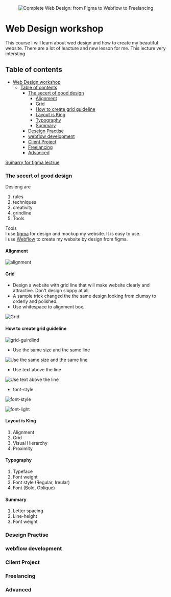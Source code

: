 <div align="center">
<img src="img/Banner.jpg" alt="Complete Web Design: from Figma to Webflow to Freelancing">
</div>

# Web Design workshop

This course I will learn about wed design and how to create my beautiful website. There are a lot of leacture and new lesson for me. This lecture very intersting

## Table of contents

- [Web Design workshop](#web-design-workshop)
  - [Table of contents](#table-of-contents)
    - [The secert of good design](#the-secert-of-good-design)
      - [Alignment](#alignment)
      - [Grid](#grid)
      - [How to create grid guideline](#how-to-create-grid-guideline)
      - [Layout is King](#layout-is-king)
      - [Typography](#typography)
      - [Summary](#summary)
    - [Deseign Practise](#deseign-practise)
    - [webflow development](#webflow-development)
    - [Client Project](#client-project)
    - [Freelancing](#freelancing)
    - [Advanced](#advanced)

[Sumarry for figma lectrue](https://docs.google.com/presentation/d/1njZNw-zXzvnaDuIat72FCTy-FIiOi-iSMCm18PeQ5Bw/edit?usp=sharing)

### The secert of good design

Desieng are 

1. rules 
2. techniques 
3. creativity 
4. grindline
5. Tools 

Tools  
I use [figma](https://www.figma.com/) for design and mockup my website. It is easy to use.  
I use [Webflow](https://webflow.com/) to create my website by design from figma.

#### Alignment  

![alignment](img/alignment.png)

#### Grid  

* Design a website with grid line that will make website clearly and attractive. Don't design sloppy at all.  
* A sample trick changed the the same design looking from clumsy to orderly and polished.
* Use whitespace to alignment box.

![Grid](img/grid.png)

#### How to create grid guideline

![grid-guirdlind](img/grid-guideline.png)

* Use the same size and the same line

![Use the same size and the same line](img/same-size-same-line.png)

* Use text above the line

![Use text above the line](img/above-the-line.png)

* font-style

![font-style](img/font-style.png)

![font-light](img/font-light.png)

#### Layout is King

1. Alignment
2. Grid
3. Visual Hierarchy
4. Proximity

#### Typography

1. Typeface
2. Font weight
3. Font style (Regular, Ireular)
4. Font (Bold, Oblique)

#### Summary

1. Letter spacing
2. Line-height
3. Font weight

### Deseign Practise

### webflow development

### Client Project

### Freelancing

### Advanced

